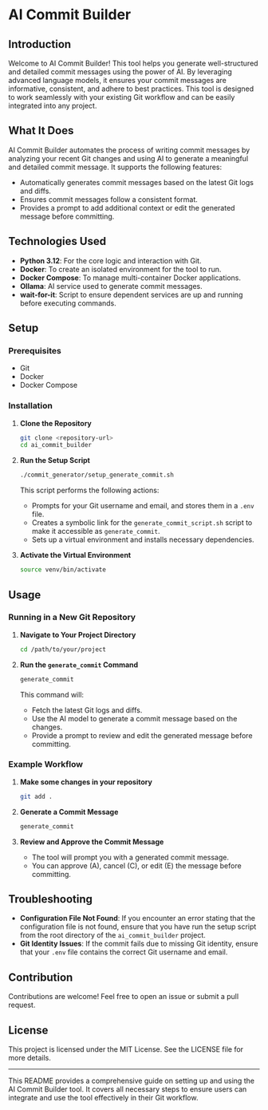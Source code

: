 # AI Commit Builder

## Introduction

Welcome to AI Commit Builder! This tool helps you generate well-structured and detailed commit messages using the power of AI. By leveraging advanced language models, it ensures your commit messages are informative, consistent, and adhere to best practices. This tool is designed to work seamlessly with your existing Git workflow and can be easily integrated into any project.

## What It Does

AI Commit Builder automates the process of writing commit messages by analyzing your recent Git changes and using AI to generate a meaningful and detailed commit message. It supports the following features:
- Automatically generates commit messages based on the latest Git logs and diffs.
- Ensures commit messages follow a consistent format.
- Provides a prompt to add additional context or edit the generated message before committing.

## Technologies Used

- **Python 3.12**: For the core logic and interaction with Git.
- **Docker**: To create an isolated environment for the tool to run.
- **Docker Compose**: To manage multi-container Docker applications.
- **Ollama**: AI service used to generate commit messages.
- **wait-for-it**: Script to ensure dependent services are up and running before executing commands.

## Setup

### Prerequisites

- Git
- Docker
- Docker Compose

### Installation

1. **Clone the Repository**
    ```sh
    git clone <repository-url>
    cd ai_commit_builder
    ```

2. **Run the Setup Script**
    ```sh
    ./commit_generator/setup_generate_commit.sh
    ```

    This script performs the following actions:
    - Prompts for your Git username and email, and stores them in a `.env` file.
    - Creates a symbolic link for the `generate_commit_script.sh` script to make it accessible as `generate_commit`.
    - Sets up a virtual environment and installs necessary dependencies.

3. **Activate the Virtual Environment**
    ```sh
    source venv/bin/activate
    ```

## Usage

### Running in a New Git Repository

1. **Navigate to Your Project Directory**
    ```sh
    cd /path/to/your/project
    ```

2. **Run the `generate_commit` Command**
    ```sh
    generate_commit
    ```

    This command will:
    - Fetch the latest Git logs and diffs.
    - Use the AI model to generate a commit message based on the changes.
    - Provide a prompt to review and edit the generated message before committing.

### Example Workflow

1. **Make some changes in your repository**
    ```sh
    git add .
    ```

2. **Generate a Commit Message**
    ```sh
    generate_commit
    ```

3. **Review and Approve the Commit Message**
    - The tool will prompt you with a generated commit message.
    - You can approve (A), cancel (C), or edit (E) the message before committing.

## Troubleshooting

- **Configuration File Not Found**: If you encounter an error stating that the configuration file is not found, ensure that you have run the setup script from the root directory of the `ai_commit_builder` project.
- **Git Identity Issues**: If the commit fails due to missing Git identity, ensure that your `.env` file contains the correct Git username and email.

## Contribution

Contributions are welcome! Feel free to open an issue or submit a pull request.

## License

This project is licensed under the MIT License. See the LICENSE file for more details.

---

This README provides a comprehensive guide on setting up and using the AI Commit Builder tool. It covers all necessary steps to ensure users can integrate and use the tool effectively in their Git workflow.
